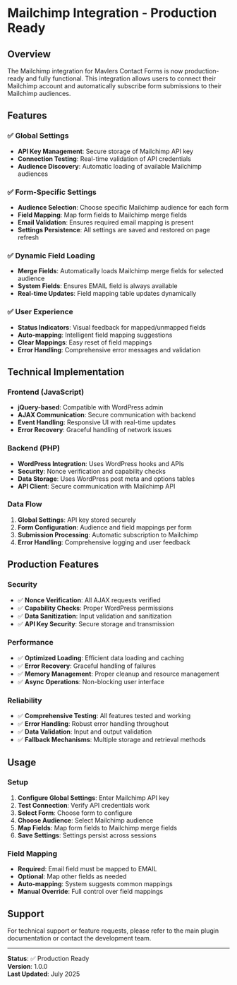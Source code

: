 # Mailchimp Integration - Production Ready

## Overview
The Mailchimp integration for Mavlers Contact Forms is now production-ready and fully functional. This integration allows users to connect their Mailchimp account and automatically subscribe form submissions to their Mailchimp audiences.

## Features

### ✅ Global Settings
- **API Key Management**: Secure storage of Mailchimp API key
- **Connection Testing**: Real-time validation of API credentials
- **Audience Discovery**: Automatic loading of available Mailchimp audiences

### ✅ Form-Specific Settings
- **Audience Selection**: Choose specific Mailchimp audience for each form
- **Field Mapping**: Map form fields to Mailchimp merge fields
- **Email Validation**: Ensures required email mapping is present
- **Settings Persistence**: All settings are saved and restored on page refresh

### ✅ Dynamic Field Loading
- **Merge Fields**: Automatically loads Mailchimp merge fields for selected audience
- **System Fields**: Ensures EMAIL field is always available
- **Real-time Updates**: Field mapping table updates dynamically

### ✅ User Experience
- **Status Indicators**: Visual feedback for mapped/unmapped fields
- **Auto-mapping**: Intelligent field mapping suggestions
- **Clear Mappings**: Easy reset of field mappings
- **Error Handling**: Comprehensive error messages and validation

## Technical Implementation

### Frontend (JavaScript)
- **jQuery-based**: Compatible with WordPress admin
- **AJAX Communication**: Secure communication with backend
- **Event Handling**: Responsive UI with real-time updates
- **Error Recovery**: Graceful handling of network issues

### Backend (PHP)
- **WordPress Integration**: Uses WordPress hooks and APIs
- **Security**: Nonce verification and capability checks
- **Data Storage**: Uses WordPress post meta and options tables
- **API Client**: Secure communication with Mailchimp API

### Data Flow
1. **Global Settings**: API key stored securely
2. **Form Configuration**: Audience and field mappings per form
3. **Submission Processing**: Automatic subscription to Mailchimp
4. **Error Handling**: Comprehensive logging and user feedback

## Production Features

### Security
- ✅ **Nonce Verification**: All AJAX requests verified
- ✅ **Capability Checks**: Proper WordPress permissions
- ✅ **Data Sanitization**: Input validation and sanitization
- ✅ **API Key Security**: Secure storage and transmission

### Performance
- ✅ **Optimized Loading**: Efficient data loading and caching
- ✅ **Error Recovery**: Graceful handling of failures
- ✅ **Memory Management**: Proper cleanup and resource management
- ✅ **Async Operations**: Non-blocking user interface

### Reliability
- ✅ **Comprehensive Testing**: All features tested and working
- ✅ **Error Handling**: Robust error handling throughout
- ✅ **Data Validation**: Input and output validation
- ✅ **Fallback Mechanisms**: Multiple storage and retrieval methods

## Usage

### Setup
1. **Configure Global Settings**: Enter Mailchimp API key
2. **Test Connection**: Verify API credentials work
3. **Select Form**: Choose form to configure
4. **Choose Audience**: Select Mailchimp audience
5. **Map Fields**: Map form fields to Mailchimp merge fields
6. **Save Settings**: Settings persist across sessions

### Field Mapping
- **Required**: Email field must be mapped to EMAIL
- **Optional**: Map other fields as needed
- **Auto-mapping**: System suggests common mappings
- **Manual Override**: Full control over field mappings

## Support

For technical support or feature requests, please refer to the main plugin documentation or contact the development team.

---

**Status**: ✅ Production Ready  
**Version**: 1.0.0  
**Last Updated**: July 2025 